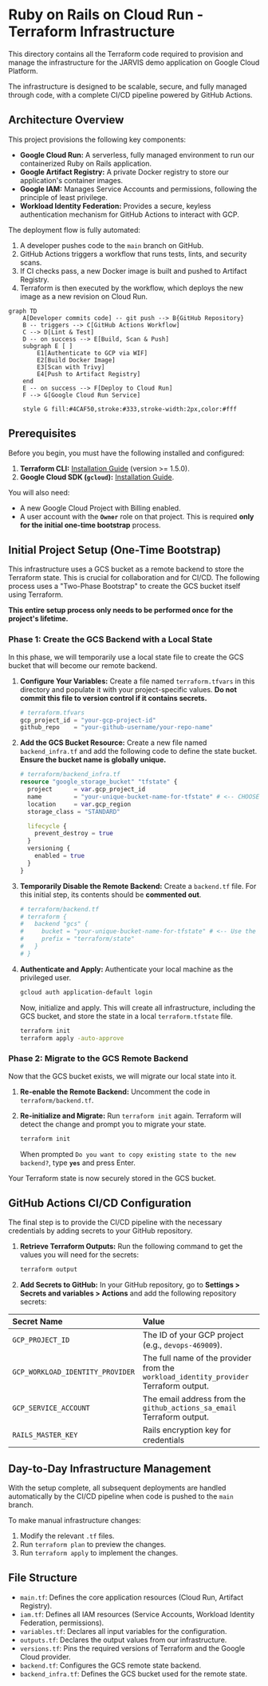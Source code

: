 # Ruby on Rails on Cloud Run - Terraform Infrastructure

This directory contains all the Terraform code required to provision and manage the infrastructure for the JARVIS demo application on Google Cloud Platform.

The infrastructure is designed to be scalable, secure, and fully managed through code, with a complete CI/CD pipeline powered by GitHub Actions.

## Architecture Overview

This project provisions the following key components:

- **Google Cloud Run:** A serverless, fully managed environment to run our containerized Ruby on Rails application.
- **Google Artifact Registry:** A private Docker registry to store our application's container images.
- **Google IAM:** Manages Service Accounts and permissions, following the principle of least privilege.
- **Workload Identity Federation:** Provides a secure, keyless authentication mechanism for GitHub Actions to interact with GCP.

The deployment flow is fully automated:

1.  A developer pushes code to the `main` branch on GitHub.
2.  GitHub Actions triggers a workflow that runs tests, lints, and security scans.
3.  If CI checks pass, a new Docker image is built and pushed to Artifact Registry.
4.  Terraform is then executed by the workflow, which deploys the new image as a new revision on Cloud Run.

```mermaid
graph TD
    A[Developer commits code] -- git push --> B{GitHub Repository}
    B -- triggers --> C[GitHub Actions Workflow]
    C --> D[Lint & Test]
    D -- on success --> E[Build, Scan & Push]
    subgraph E [ ]
        E1[Authenticate to GCP via WIF]
        E2[Build Docker Image]
        E3[Scan with Trivy]
        E4[Push to Artifact Registry]
    end
    E -- on success --> F[Deploy to Cloud Run]
    F --> G[Google Cloud Run Service]

    style G fill:#4CAF50,stroke:#333,stroke-width:2px,color:#fff

```

## Prerequisites

Before you begin, you must have the following installed and configured:

1.  **Terraform CLI:** [Installation Guide](https://learn.hashicorp.com/tutorials/terraform/install-cli) (version >= 1.5.0).
2.  **Google Cloud SDK (`gcloud`):** [Installation Guide](https://cloud.google.com/sdk/docs/install).

You will also need:

- A new Google Cloud Project with Billing enabled.
- A user account with the **`Owner`** role on that project. This is required **only for the initial one-time bootstrap** process.

## Initial Project Setup (One-Time Bootstrap)

This infrastructure uses a GCS bucket as a remote backend to store the Terraform state. This is crucial for collaboration and for CI/CD. The following process uses a "Two-Phase Bootstrap" to create the GCS bucket itself using Terraform.

**This entire setup process only needs to be performed once for the project's lifetime.**

### Phase 1: Create the GCS Backend with a Local State

In this phase, we will temporarily use a local state file to create the GCS bucket that will become our remote backend.

1.  **Configure Your Variables:**
    Create a file named `terraform.tfvars` in this directory and populate it with your project-specific values. **Do not commit this file to version control if it contains secrets.**

    ```tf
    # terraform.tfvars
    gcp_project_id = "your-gcp-project-id"
    github_repo    = "your-github-username/your-repo-name"
    ```

2.  **Add the GCS Bucket Resource:**
    Create a new file named `backend_infra.tf` and add the following code to define the state bucket. **Ensure the bucket name is globally unique.**

    ```terraform
    # terraform/backend_infra.tf
    resource "google_storage_bucket" "tfstate" {
      project      = var.gcp_project_id
      name         = "your-unique-bucket-name-for-tfstate" # <-- CHOOSE A GLOBALLY UNIQUE NAME
      location     = var.gcp_region
      storage_class = "STANDARD"

      lifecycle {
        prevent_destroy = true
      }
      versioning {
        enabled = true
      }
    }
    ```

3.  **Temporarily Disable the Remote Backend:**
    Create a `backend.tf` file. For this initial step, its contents should be **commented out**.

    ```terraform
    # terraform/backend.tf
    # terraform {
    #   backend "gcs" {
    #     bucket = "your-unique-bucket-name-for-tfstate" # <-- Use the same name from backend_infra.tf
    #     prefix = "terraform/state"
    #   }
    # }
    ```

4.  **Authenticate and Apply:**
    Authenticate your local machine as the privileged user.

    ```bash
    gcloud auth application-default login
    ```

    Now, initialize and apply. This will create all infrastructure, including the GCS bucket, and store the state in a local `terraform.tfstate` file.

    ```bash
    terraform init
    terraform apply -auto-approve
    ```

### Phase 2: Migrate to the GCS Remote Backend

Now that the GCS bucket exists, we will migrate our local state into it.

1.  **Re-enable the Remote Backend:**
    Uncomment the code in `terraform/backend.tf`.

2.  **Re-initialize and Migrate:**
    Run `terraform init` again. Terraform will detect the change and prompt you to migrate your state.

    ```bash
    terraform init
    ```

    When prompted `Do you want to copy existing state to the new backend?`, type **`yes`** and press Enter.

Your Terraform state is now securely stored in the GCS bucket.

## GitHub Actions CI/CD Configuration

The final step is to provide the CI/CD pipeline with the necessary credentials by adding secrets to your GitHub repository.

1.  **Retrieve Terraform Outputs:**
    Run the following command to get the values you will need for the secrets:

    ```bash
    terraform output
    ```

2.  **Add Secrets to GitHub:**
    In your GitHub repository, go to **Settings > Secrets and variables > Actions** and add the following repository secrets:

| Secret Name                      | Value                                                                                 |
| :------------------------------- | :------------------------------------------------------------------------------------ |
| `GCP_PROJECT_ID`                 | The ID of your GCP project (e.g., `devops-469009`).                                   |
| `GCP_WORKLOAD_IDENTITY_PROVIDER` | The full name of the provider from the `workload_identity_provider` Terraform output. |
| `GCP_SERVICE_ACCOUNT`            | The email address from the `github_actions_sa_email` Terraform output.                |
| `RAILS_MASTER_KEY`                | Rails encryption key for credentials                                                  |

## Day-to-Day Infrastructure Management

With the setup complete, all subsequent deployments are handled automatically by the CI/CD pipeline when code is pushed to the `main` branch.

To make manual infrastructure changes:

1.  Modify the relevant `.tf` files.
2.  Run `terraform plan` to preview the changes.
3.  Run `terraform apply` to implement the changes.

## File Structure

- `main.tf`: Defines the core application resources (Cloud Run, Artifact Registry).
- `iam.tf`: Defines all IAM resources (Service Accounts, Workload Identity Federation, permissions).
- `variables.tf`: Declares all input variables for the configuration.
- `outputs.tf`: Declares the output values from our infrastructure.
- `versions.tf`: Pins the required versions of Terraform and the Google Cloud provider.
- `backend.tf`: Configures the GCS remote state backend.
- `backend_infra.tf`: Defines the GCS bucket used for the remote state.
